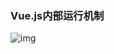 ### Vue.js内部运行机制

![img](https://user-gold-cdn.xitu.io/2017/12/19/1606e7eaa2a664e8?imageView2/0/w/1280/h/960/format/webp/ignore-error/1)